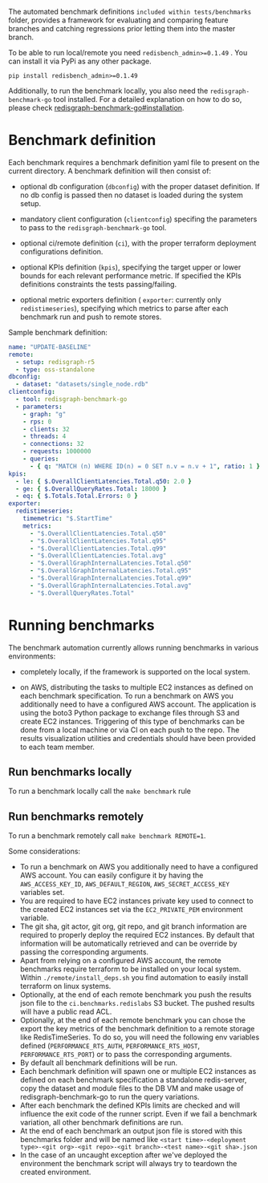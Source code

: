 The automated benchmark definitions `included within tests/benchmarks` folder, provides a framework for evaluating and comparing feature branches and catching regressions prior letting them into the master branch.


To be able to run local/remote you need `redisbench_admin>=0.1.49` . You can install it via PyPi as any other package. 

```
pip install redisbench_admin>=0.1.49
```

Additionally, to run the benchmark locally, you also need the `redisgraph-benchmark-go` tool installed. For a detailed explanation on how to do so, please check [redisgraph-benchmark-go#installation](https://github.com/RedisGraph/redisgraph-benchmark-go#installation).


# Benchmark definition

Each benchmark requires a benchmark definition yaml file to present on the current directory. 
A benchmark definition will then consist of:

- optional db configuration (`dbconfig`) with the proper dataset definition. If no db config is passed then no dataset is loaded during the system setup.

- mandatory client configuration (`clientconfig`) specifing the parameters to pass to the `redisgraph-benchmark-go` tool.

- optional ci/remote definition (`ci`), with the proper terraform deployment configurations definition.

- optional KPIs definition (`kpis`), specifying the target upper or lower bounds for each relevant performance metric. If specified the KPIs definitions constraints the tests passing/failing.

- optional metric exporters definition ( `exporter`: currently only `redistimeseries`), specifying which metrics to parse after each benchmark run and push to remote stores.

Sample benchmark definition:
```yml
name: "UPDATE-BASELINE"
remote:
  - setup: redisgraph-r5
  - type: oss-standalone
dbconfig:
  - dataset: "datasets/single_node.rdb"
clientconfig:
  - tool: redisgraph-benchmark-go
  - parameters:
    - graph: "g"
    - rps: 0
    - clients: 32
    - threads: 4
    - connections: 32
    - requests: 1000000
    - queries:
      - { q: "MATCH (n) WHERE ID(n) = 0 SET n.v = n.v + 1", ratio: 1 }
kpis:
  - le: { $.OverallClientLatencies.Total.q50: 2.0 }
  - ge: { $.OverallQueryRates.Total: 18000 }
  - eq: { $.Totals.Total.Errors: 0 }
exporter:
  redistimeseries:
    timemetric: "$.StartTime"
    metrics:
      - "$.OverallClientLatencies.Total.q50"
      - "$.OverallClientLatencies.Total.q95"
      - "$.OverallClientLatencies.Total.q99"
      - "$.OverallClientLatencies.Total.avg"
      - "$.OverallGraphInternalLatencies.Total.q50"
      - "$.OverallGraphInternalLatencies.Total.q95"
      - "$.OverallGraphInternalLatencies.Total.q99"
      - "$.OverallGraphInternalLatencies.Total.avg"
      - "$.OverallQueryRates.Total"
```

# Running benchmarks

The benchmark automation currently allows running benchmarks in various environments:

- completely locally, if the framework is supported on the local system.

- on AWS, distributing the tasks to multiple EC2 instances as defined on each benchmark specification. To run a benchmark on AWS you additionally need to have a configured AWS account. The application is using the boto3 Python package to exchange files through S3 and create EC2 instances. Triggering of this type of benchmarks can be done from a local machine or via CI on each push to the repo. The results visualization utilities and credentials should have been provided to each team member.

## Run benchmarks locally 

To run a benchmark locally call the `make benchmark` rule

## Run benchmarks remotely

To run a benchmark remotely call  `make benchmark REMOTE=1`. 

Some considerations:
- To run a benchmark on AWS you additionally need to have a configured AWS account. You can easily configure it by having the `AWS_ACCESS_KEY_ID`, `AWS_DEFAULT_REGION`, `AWS_SECRET_ACCESS_KEY` variables set.
- You are required to have EC2 instances private key used to connect to the created EC2 instances set via the `EC2_PRIVATE_PEM` environment variable. 
- The git sha, git actor, git org, git repo, and git branch information are required to properly deploy the required EC2 instances. By default that information will be automatically retrieved and can be override by passing the corresponding arguments. 
- Apart from relying on a configured AWS account, the remote benchmarks require terraform to be installed on your local system. Within `./remote/install_deps.sh` you find automation to easily install terraform on linux systems.
- Optionally, at the end of each remote benchmark you push the results json file to the `ci.benchmarks.redislabs` S3 bucket. The pushed results will have a public read ACL. 
- Optionally, at the end of each remote benchmark you can chose the export the key metrics of the benchmark definition to a remote storage like RedisTimeSeries. To do so, you will need the following env variables defined (`PERFORMANCE_RTS_AUTH`, `PERFORMANCE_RTS_HOST`, `PERFORMANCE_RTS_PORT`) or to pass the corresponding arguments.
- By default all benchmark definitions will be run.
- Each benchmark definition will spawn one or multiple EC2 instances as defined on each benchmark specification 
a standalone redis-server, copy the dataset and module files to the DB VM and make usage of redisgraph-benchmark-go to run the query variations. 
- After each benchmark the defined KPIs limits are checked and will influence the exit code of the runner script. Even if we fail a benchmark variation, all other benchmark definitions are run.
- At the end of each benchmark an output json file is stored with this benchmarks folder and will be named like `<start time>-<deployment type>-<git org>-<git repo>-<git branch>-<test name>-<git sha>.json`
- In the case of an uncaught exception after we've deployed the environment the benchmark script will always try to teardown the created environment. 